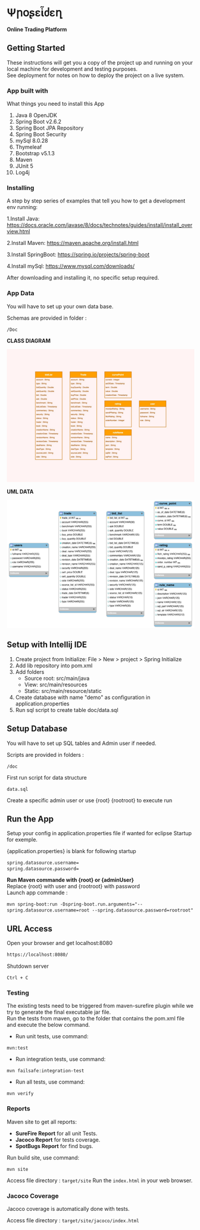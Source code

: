 # Ψրօʂεἶძεղ
**Online Trading Platform**

## Getting Started
These instructions will get you a copy of the project up and running on your local machine for development
and testing purposes.</br>
See deployment for notes on how to deploy the project on a live system.

### App built with
What things you need to install this App

1. Java 8 OpenJDK
2. Spring Boot v2.6.2
3. Spring Boot JPA Repository
4. Spring Boot Security
5. mySql 8.0.28
6. Thymeleaf
7. Bootstrap v5.1.3
8. Maven
9. JUnit 5
10. Log4j

### Installing
A step by step series of examples that tell you how to get a development env running:

1.Install Java:
https://docs.oracle.com/javase/8/docs/technotes/guides/install/install_overview.html

2.Install Maven:
https://maven.apache.org/install.html

3.Install SpringBoot:
https://spring.io/projects/spring-boot

4.Install mySql:
https://www.mysql.com/downloads/

After downloading and installing it, no specific setup required.


### App Data
You will have to set up your own data base.

Schemas are provided in folder :

```shell
/Doc
```

**CLASS DIAGRAM**

<img src="https://github.com/xGuix/Poseiden-Inc/blob/master/doc/Poseiden-DomainModel.jpg" alt="classDiagram"/>


**UML DATA**

<img src="https://github.com/xGuix/Poseiden-Inc/blob/master/doc/Poseiden-ModelPhysique.jpg" alt="dataDiagram"/>


## Setup with Intellij IDE
1. Create project from Initialize: File > New > project > Spring Initialize
2. Add lib repository into pom.xml
3. Add folders
   - Source root: src/main/java
   - View: src/main/resources
   - Static: src/main/resource/static
4. Create database with name "demo" as configuration in application.properties
5. Run sql script to create table doc/data.sql


## Setup Database
You will have to set up SQL tables and Admin user if needed.

Scripts are provided in folders :

```shell
/doc
```

First run script for data structure

```shell
data.sql
```

Create a specific admin user or use {root} {rootroot} to execute run


## Run the App
Setup your config in application.properties file if wanted for eclipse Startup for exemple.

{application.properties} is blank for following startup

```shell
spring.datasource.username=
spring.datasource.password=
```

**Run Maven commande  with {root} or {adminUser}** <br>
Replace {root} with user and {rootroot} with password <br>
Launch app commande :

```shell
mvn spring-boot:run -Dspring-boot.run.arguments="--spring.datasource.username=root --spring.datasource.password=rootroot"
```


## URL Access

Open your browser and get localhost:8080

```html
https://localhost:8080/
```

Shutdown server

```shell
Ctrl + C
```


### Testing
The existing tests need to be triggered from maven-surefire plugin while we try to generate the final executable jar file.<br>
Run the tests from maven, go to the folder that contains the pom.xml file and execute the below command.

* Run unit tests, use command:

```shell
mvn:test
```

* Run integration tests, use command:

```shell
mvn failsafe:integration-test
```

* Run all tests, use command:

```shell
mvn verify
```


### Reports
Maven site to get all reports:

- **SureFire Report** for all unit Tests.
- **Jacoco Report** for tests coverage.
- **SpotBugs Report** for find bugs.

Run build site, use command:

```shell
mvn site
```

Access file directory : `target/site`
Run the `index.html` in your web browser.


### Jacoco Coverage
Jacoco coverage is automatically done with tests.

Access file directory : `target/site/jacoco/index.html`